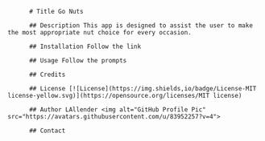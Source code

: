 
          # Title Go Nuts

          ## Description This app is designed to assist the user to make the most appropriate nut choice for every occasion.

          ## Installation Follow the link
          
          ## Usage Follow the prompts
          
          ## Credits 

          ## License [![License](https://img.shields,io/badge/License-MIT license-yellow.svg)](https://opensource.org/licenses/MIT license)

          ## Author LAllender <img alt="GitHub Profile Pic" src="https://avatars.githubusercontent.com/u/83952257?v=4">

          ## Contact 
